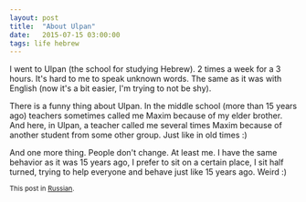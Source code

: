 ```yaml
---
layout: post
title:  "About Ulpan"
date:   2015-07-15 03:00:00
tags: life hebrew
---
```


I went to Ulpan (the school for studying Hebrew). 2 times a week for a 3 hours.
It's hard to me to speak unknown words. The same as it was with English
(now it's a bit easier, I'm trying to not be shy).

There is a funny thing about Ulpan. In the middle school (more than 15 years ago)
teachers sometimes called me Maxim because of my elder brother. And here, in Ulpan,
a teacher called me several times Maxim because of another student from some
other group. Just like in old times :)

And one more thing. People don't change. At least me. I have the same behavior
as it was 15 years ago, I prefer to sit on a certain place, I sit half turned,
trying to help everyone and behave just like 15 years ago. Weird :)

<small>This post in [Russian](http://dkomanov.livejournal.com/87638.html).</small>
